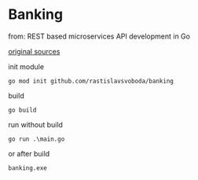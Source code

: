 # Banking

from: REST based microservices API development in Go

[original sources](https://github.com/ashishjuyal/banking)

init module

```
go mod init github.com/rastislavsvoboda/banking
```

build

```
go build
```

run without build

```
go run .\main.go
```

or after build

```
banking.exe
```